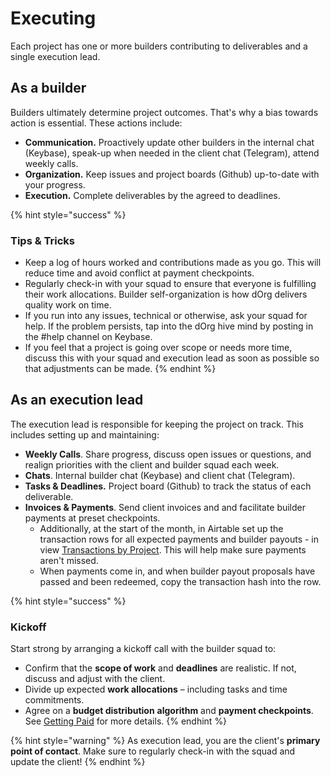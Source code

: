 # Executing

Each project has one or more builders contributing to deliverables and a single execution lead.

## As a builder

Builders ultimately determine project outcomes. That's why a bias towards action is essential. These actions include:

* **Communication.** Proactively update other builders in the internal chat \(Keybase\), speak-up when needed in the client chat \(Telegram\), attend weekly calls.
* **Organization.** Keep issues and project boards \(Github\) up-to-date with your progress.
* **Execution.** Complete deliverables by the agreed to deadlines.

{% hint style="success" %}
### **Tips & Tricks**

* Keep a log of hours worked and contributions made as you go. This will reduce time and avoid conflict at payment checkpoints.
* Regularly check-in with your squad to ensure that everyone is fulfilling their work allocations. Builder self-organization is how dOrg delivers quality work on time.
* If you run into any issues, technical or otherwise, ask your squad for help. If the problem persists, tap into the dOrg hive mind by posting in the \#help channel on Keybase.
* If you feel that a project is going over scope or needs more time, discuss this with your squad and execution lead as soon as possible so that adjustments can be made.
{% endhint %}

## As an execution lead

The execution lead is responsible for keeping the project on track. This includes setting up and maintaining:

* **Weekly Calls**. Share progress, discuss open issues or questions, and realign priorities with the client and builder squad each week.
* **Chats**. Internal builder chat \(Keybase\) and client chat \(Telegram\).
* **Tasks & Deadlines.** Project board \(Github\) to track the status of each deliverable.
* **Invoices & Payments**. Send client invoices and and facilitate builder payments at preset checkpoints.
  * Additionally, at the start of the month, in Airtable set up the transaction rows for all expected payments and builder payouts - in view [Transactions by Project](https://airtable.com/tblMrDMxVayppGF9m/viwlKi5pJJXnrifAC?blocks=hide). This will help make sure payments aren't missed.
  * When payments come in, and when builder payout proposals have passed and been redeemed, copy the transaction hash into the row.

{% hint style="success" %}
### Kickoff

Start strong by arranging a kickoff call with the builder squad to:

* Confirm that the **scope of work** and **deadlines** are realistic. If not, discuss and adjust with the client.
* Divide up expected **work allocations** – including tasks and time commitments.
* Agree on a **budget distribution** **algorithm** and **payment checkpoints**. See [Getting Paid](getting-paid.md) for more details.
{% endhint %}

{% hint style="warning" %}
As execution lead, you are the client's **primary point of contact**. Make sure to regularly check-in with the squad and update the client!
{% endhint %}

